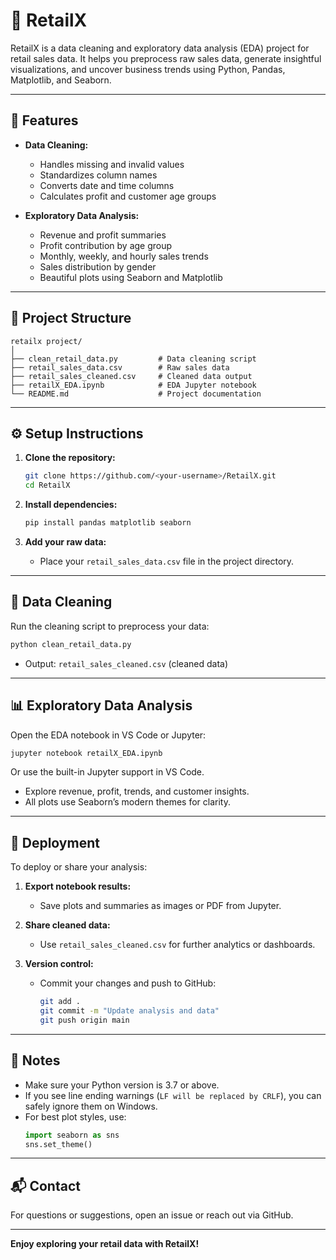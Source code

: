 # 🛒 RetailX

RetailX is a data cleaning and exploratory data analysis (EDA) project for retail sales data. It helps you preprocess raw sales data, generate insightful visualizations, and uncover business trends using Python, Pandas, Matplotlib, and Seaborn.

---

## 🚀 Features

- **Data Cleaning:**  
  - Handles missing and invalid values
  - Standardizes column names
  - Converts date and time columns
  - Calculates profit and customer age groups

- **Exploratory Data Analysis:**  
  - Revenue and profit summaries
  - Profit contribution by age group
  - Monthly, weekly, and hourly sales trends
  - Sales distribution by gender
  - Beautiful plots using Seaborn and Matplotlib

---

## 📁 Project Structure

```
retailx project/
│
├── clean_retail_data.py         # Data cleaning script
├── retail_sales_data.csv        # Raw sales data
├── retail_sales_cleaned.csv     # Cleaned data output
├── retailX_EDA.ipynb            # EDA Jupyter notebook
└── README.md                    # Project documentation
```

---

## ⚙️ Setup Instructions

1. **Clone the repository:**
   ```bash
   git clone https://github.com/<your-username>/RetailX.git
   cd RetailX
   ```

2. **Install dependencies:**
   ```bash
   pip install pandas matplotlib seaborn
   ```

3. **Add your raw data:**
   - Place your `retail_sales_data.csv` file in the project directory.

---

## 🧹 Data Cleaning

Run the cleaning script to preprocess your data:

```bash
python clean_retail_data.py
```

- Output: `retail_sales_cleaned.csv` (cleaned data)

---

## 📊 Exploratory Data Analysis

Open the EDA notebook in VS Code or Jupyter:

```bash
jupyter notebook retailX_EDA.ipynb
```

Or use the built-in Jupyter support in VS Code.

- Explore revenue, profit, trends, and customer insights.
- All plots use Seaborn’s modern themes for clarity.

---

## 🚀 Deployment

To deploy or share your analysis:

1. **Export notebook results:**  
   - Save plots and summaries as images or PDF from Jupyter.

2. **Share cleaned data:**  
   - Use `retail_sales_cleaned.csv` for further analytics or dashboards.

3. **Version control:**  
   - Commit your changes and push to GitHub:
     ```bash
     git add .
     git commit -m "Update analysis and data"
     git push origin main
     ```

---

## 📝 Notes

- Make sure your Python version is 3.7 or above.
- If you see line ending warnings (`LF will be replaced by CRLF`), you can safely ignore them on Windows.
- For best plot styles, use:
  ```python
  import seaborn as sns
  sns.set_theme()
  ```

---

## 📬 Contact

For questions or suggestions, open an issue or reach out via GitHub.

---

**Enjoy exploring your retail data with RetailX!**